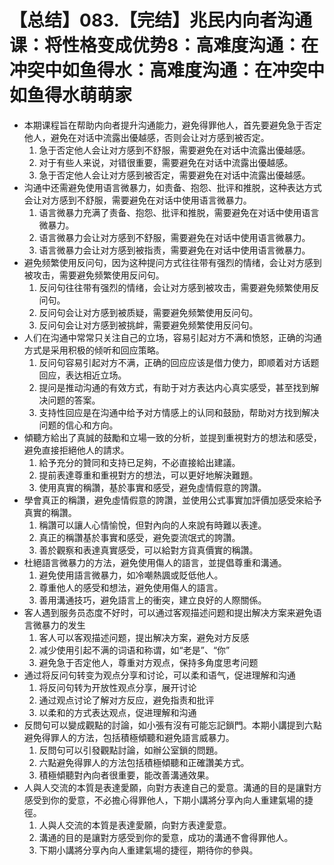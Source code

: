 # 【总结】083.【完结】兆民内向者沟通课：将性格变成优势8：高难度沟通：在冲突中如鱼得水：高难度沟通：在冲突中如鱼得水萌萌家

-   本期课程旨在帮助内向者提升沟通能力，避免得罪他人，首先要避免急于否定他人，避免在对话中流露出優越感，否则会让对方感到被否定。
    1.  急于否定他人会让对方感到不舒服，需要避免在对话中流露出優越感。
    2.  对于有些人来说，对错很重要，需要避免在对话中流露出優越感。
    3.  急于否定他人会让对方感到被否定，需要避免在对话中流露出優越感。
-   沟通中还需避免使用语言微暴力，如责备、抱怨、批评和推脱，这种表达方式会让对方感到不舒服，需要避免在对话中使用语言微暴力。
    1.  语言微暴力充满了责备、抱怨、批评和推脱，需要避免在对话中使用语言微暴力。
    2.  语言微暴力会让对方感到不舒服，需要避免在对话中使用语言微暴力。
    3.  语言微暴力会让对方感到被指责，需要避免在对话中使用语言微暴力。
-   避免频繁使用反问句，因为这种提问方式往往带有强烈的情绪，会让对方感到被攻击，需要避免频繁使用反问句。
    1.  反问句往往带有强烈的情绪，会让对方感到被攻击，需要避免频繁使用反问句。
    2.  反问句会让对方感到被质疑，需要避免频繁使用反问句。
    3.  反问句会让对方感到被挑衅，需要避免频繁使用反问句。
-   人们在沟通中常常只关注自己的立场，容易引起对方不满和愤怒，正确的沟通方式是采用积极的倾听和回应策略。
    1.  反问句容易引起对方不满，正确的回应应该是借力使力，即顺着对方话题回应，表达相近立场。
    2.  提问是推动沟通的有效方式，有助于对方表达内心真实感受，甚至找到解决问题的答案。
    3.  支持性回应是在沟通中给予对方情感上的认同和鼓励，帮助对方找到解决问题的信心和方向。
-   傾聽方給出了真誠的鼓勵和立場一致的分析，並提到重視對方的想法和感受，避免直接拒絕他人的請求。
    1.  給予充分的贊同和支持已足夠，不必直接給出建議。
    2.  提前表達尊重和重視對方的想法，可以更好地解決難題。
    3.  使用真實的稱讚，基於事實和感受，避免虛情假意的誇讚。
-   學會真正的稱讚，避免虛情假意的誇讚，並使用公式事實加評價加感受來給予真實的稱讚。
    1.  稱讚可以讓人心情愉悅，但對內向的人來說有時難以表達。
    2.  真正的稱讚基於事實和感受，避免耍流氓式的誇讚。
    3.  善於觀察和表達真實感受，可以給對方貨真價實的稱讚。
-   杜絕語言微暴力的方法，避免使用傷人的語言，並提倡尊重和溝通。
    1.  避免使用語言微暴力，如冷嘲熱諷或貶低他人。
    2.  尊重他人的感受和想法，避免使用傷人的語言。
    3.  善用溝通技巧，避免語言上的衝突，建立良好的人際關係。
-   客人遇到服务员态度不好时，可以通过客观描述问题和提出解决方案来避免语言微暴力的发生
    1.  客人可以客观描述问题，提出解决方案，避免对方反感
    2.  减少使用引起不满的词语和称谓，如“老是”、“你”
    3.  避免急于否定他人，尊重对方观点，保持多角度思考问题
-   通过将反问句转变为观点分享和讨论，可以柔和语气，促进理解和沟通
    1.  将反问句转为开放性观点分享，展开讨论
    2.  通过观点讨论了解对方反应，避免指责和批评
    3.  以柔和的方式表达观点，促进理解和沟通
-   反問句可以變成觀點的討論，如小張有沒有可能忘記鎖門。本期小講提到六點避免得罪人的方法，包括積極傾聽和避免語言威暴力。
    1.  反問句可以引發觀點討論，如辦公室鎖的問題。
    2.  六點避免得罪人的方法包括積極傾聽和正確讚美方式。
    3.  積極傾聽對內向者很重要，能改善溝通效果。
-   人與人交流的本質是表達愛願，向對方表達自己的愛意。溝通的目的是讓對方感受到你的愛意，不必擔心得罪他人，下期小講將分享內向人重建氣場的捷徑。
    1.  人與人交流的本質是表達愛願，向對方表達愛意。
    2.  溝通的目的是讓對方感受到你的愛意，成功的溝通不會得罪他人。
    3.  下期小講將分享內向人重建氣場的捷徑，期待你的參與。